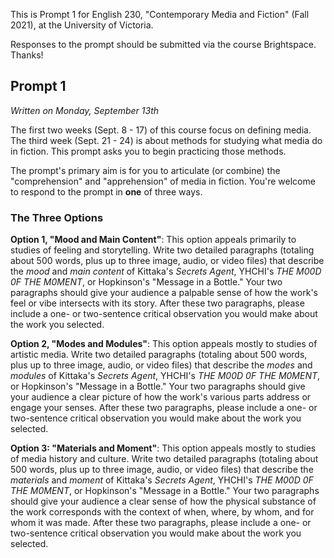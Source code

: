 This is Prompt 1 for English 230, "Contemporary Media and Fiction" (Fall 2021), at the University of Victoria. 

Responses to the prompt should be submitted via the course Brightspace. Thanks! 

## Prompt 1

*Written on Monday, September 13th*

The first two weeks (Sept. 8 - 17) of this course focus on defining media. The third week (Sept. 21 - 24) is about methods for studying what media do in fiction. This prompt asks you to begin practicing those methods. 

The prompt's primary aim is for you to articulate (or combine) the "comprehension" and "apprehension" of media in fiction. You're welcome to respond to the prompt in **one** of three ways.

### The Three Options 

**Option 1, "Mood and Main Content"**: This option appeals primarily to studies of feeling and storytelling. Write two detailed paragraphs (totaling about 500 words, plus up to three image, audio, or video files) that describe the *mood* and *main content* of Kittaka's *Secrets Agent*, YHCHI's *THE M00D 0F THE M0MENT*, or Hopkinson's "Message in a Bottle." Your two paragraphs should give your audience a palpable sense of how the work's feel or vibe intersects with its story. After these two paragraphs, please include a one- or two-sentence critical observation you would make about the work you selected.

**Option 2, "Modes and Modules"**: This option appeals mostly to studies of artistic media. Write two detailed paragraphs (totaling about 500 words, plus up to three image, audio, or video files) that describe the *modes* and *modules* of Kittaka's *Secrets Agent*, YHCHI's *THE M00D 0F THE M0MENT*, or Hopkinson's "Message in a Bottle." Your two paragraphs should give your audience a clear picture of how the work's various parts address or engage your senses. After these two paragraphs, please include a one- or two-sentence critical observation you would make about the work you selected.

**Option 3: "Materials and Moment"**: This option appeals mostly to studies of media history and culture. Write two detailed paragraphs (totaling about 500 words, plus up to three image, audio, or video files) that describe the *materials* and *moment* of Kittaka's *Secrets Agent*, YHCHI's *THE M00D 0F THE M0MENT*, or Hopkinson's "Message in a Bottle." Your two paragraphs should give your audience a clear sense of how the physical substance of the work corresponds with the context of when, where, by whom, and for whom it was made. After these two paragraphs, please include a one- or two-sentence critical observation you would make about the work you selected. 
